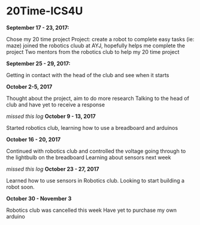 # 20Time-ICS4U

**September 17 - 23, 2017:**

  Chose my 20 time project
  Project: create a robot to complete easy tasks (ie: maze)
  joined the robotics cluub at AYJ, hopefully helps me complete the project
  Two mentors from the robotics club to help my 20 time project
  
  
**September 25 - 29, 2017:**

  Getting in contact with the head of the club and see when it starts


**October 2-5, 2017**

  Thought about the project, aim to do more research
  Talking to the head of club and have yet to receive a response


*missed this log*
**October 9 - 13, 2017**

  Started robotics club, learning how to use a breadboard and arduinos


**October 16 - 20, 2017**

  Continued with robotics club and controlled the voltage going through to the lightbulb on the breadboard
  Learning about sensors next week


*missed this log*
**October 23 - 27, 2017**

  Learned how to use sensors in Robotics club. Looking to start building a robot soon.


**October 30 - November 3**

  Robotics club was cancelled this week
  Have yet to purchase my own arduino
